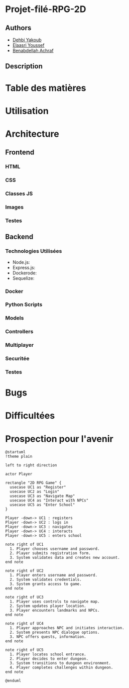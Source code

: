 # Projet-filé-RPG-2D
## Authors
- [Dehbi Yakoub](https://github.com/dehbiy)
- [Elaasri Youssef](https://github.com/youssef-elaasri)
- [Benabdellah Achraf](https://github.com/benabach)

## Description


# Table des matières

# Utilisation


# Architecture

## Frontend

### HTML

### CSS

### Classes JS

### Images

### Testes

## Backend

### Technologies Utilisées
- Node.js: 
- Express.js:
- Dockerode:
- Sequelize:
  
### Docker

### Python Scripts

### Models

### Controllers

### Multiplayer

### Securitée

### Testes


# Bugs

# Difficultées

# Prospection pour l'avenir


```plantuml
@startuml
!theme plain

left to right direction

actor Player

rectangle "2D RPG Game" {
  usecase UC1 as "Register"
  usecase UC2 as "Login"
  usecase UC3 as "Navigate Map"
  usecase UC4 as "Interact with NPCs"
  usecase UC5 as "Enter School"
}

Player -down-> UC1 : registers
Player -down-> UC2 : logs in
Player -down-> UC3 : navigates
Player -down-> UC4 : interacts
Player -down-> UC5 : enters school

note right of UC1
  1. Player chooses username and password.
  2. Player submits registration form.
  3. System validates data and creates new account.
end note

note right of UC2
  1. Player enters username and password.
  2. System validates credentials.
  3. System grants access to game.
end note

note right of UC3
  1. Player uses controls to navigate map.
  2. System updates player location.
  3. Player encounters landmarks and NPCs.
end note

note right of UC4
  1. Player approaches NPC and initiates interaction.
  2. System presents NPC dialogue options.
  3. NPC offers quests, information.
end note

note right of UC5
  1. Player locates school entrance.
  2. Player decides to enter dungeon.
  3. System transitions to dungeon environment.
  4. Player completes challenges within dungeon.
end note

@enduml

```
